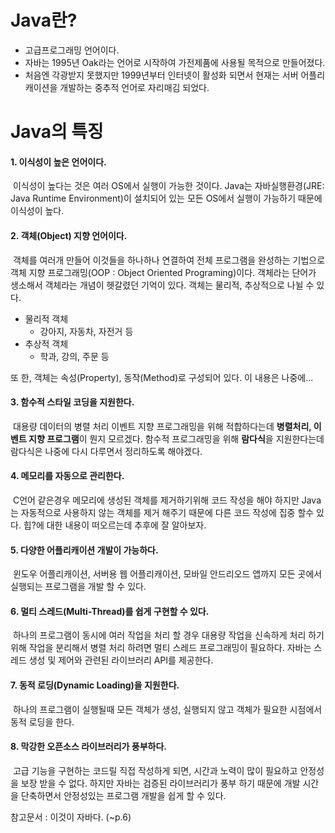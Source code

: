 # Java란?

- 고급프로그래밍 언어이다.
- 자바는 1995년 Oak라는 언어로 시작하여 가전제품에  사용될 목적으로 만들어졌다.
- 처음엔 각광받지 못했지만 1999년부터 인터넷이 활성화 되면서 현재는 서버 어플리캐이션을 개발하는 중추적 언어로 자리매김 되었다.

# Java의 특징

#### 1. 이식성이 높은 언어이다.

​	이식성이 높다는 것은 여러 OS에서 실행이 가능한 것이다. Java는 자바실행환경(JRE: Java	Runtime Environment)이 설치되어 있는 모든 OS에서 실행이 가능하기 때문에 이식성이 높다.

#### 2. 객체(Object) 지향 언어이다.

​	객체를 여러개 만들어 이것들을 하나하나 연결하여 전체 프로그램을 완성하는 기법으로 객체 지향 프로그래밍(OOP : Object Oriented Programing)이다. 객체라는 단어가 생소해서 객체라는 개념이 헷갈렸던 기억이 있다. 객체는 물리적, 추상적으로 나뉠 수 있다.

- 물리적 객체
  - 강아지, 자동차, 자전거 등
- 추상적 객체
  - 학과, 강의, 주문 등

또 한, 객체는 속성(Property), 동작(Method)로 구성되어 있다. 이 내용은 나중에...

#### 3. 함수적 스타일 코딩을 지원한다.

​	대용량 데이터의 병렬 처리 이벤트 지향 프로그래밍을 위해 적합하다는데 **병렬처리, 이벤트 지향 프로그램**이 뭔지 모르겠다. 함수적  프로그래밍을 위해 **람다식**을 지원한다는데 람다식은 나중에 다시 다루면서 정리하도록 해야겠다.

#### 4. 메모리를 자동으로 관리한다.

​	C언어 같은경우 메모리에 생성된 객체를 제거하기위해 코드 작성을 해야 하지만 Java는 자동적으로 사용하지 않는 객체를 제거 해주기 때문에 다른 코드 작성에 집중 할수 있다. 힙?에 대한 내용이 떠오르는데 추후에 잘 알아보자.

#### 5. 다양한 어플리캐이션 개발이 가능하다.

​	윈도우 어플리캐이션, 서버용 웹 어플리캐이션, 모바일 안드리오드 앱까지 모든 곳에서 실행되는 프로그램을 개발 할 수 있다.

#### 6. 멀티 스레드(Multi-Thread)를 쉽게 구현할 수 있다.

​	하나의 프로그램이 동시에 여러 작업을 처리 할 경우 대용량 작업을 신속하게 처리 하기 위해 작업을 분리해서 병렬 처리 하려면 멀티 스레드 프로그래밍이 필요하다. 자바는 스레드 생성 및 제어와 관련된 라이브러리 API를 제공한다.

#### 7. 동적 로딩(Dynamic Loading)을 지원한다.

​	하나의 프로그램이 실행될때 모든 객체가 생성, 실행되지 않고 객체가 필요한 시점에서 동적 로딩을 한다.

#### 8. 막강한 오픈소스 라이브러리가 풍부하다.

​	고급 기능을 구현하는 코드릴 직접 작성하게 되면, 시간과 노력이 많이 필요하고 안정성을 보장 받을 수 없다. 하지만 자바는 검증된 라이브러리가 풍부 하기 때문에 개발 시간을 단축하면서 안정성있는 프로그램 개발을 쉽게 할 수 있다.



참고문서 : 이것이 자바다. (~p.6)
